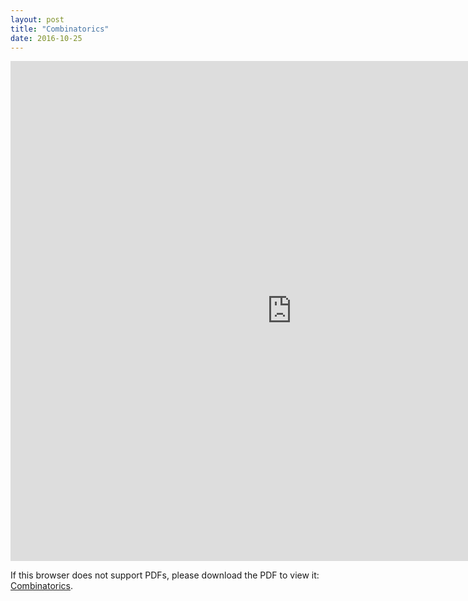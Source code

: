```yaml
---
layout: post
title: "Combinatorics"
date: 2016-10-25
---
```

<iframe width='900' height='800' src='http://billchuang.com/files/10252016.pdf' frameborder='0' allowfullscreen></iframe>


<p>If this browser does not support PDFs, please download the PDF to view it: <a href="http://billchuang.com/files/10252016.pdf" target="_blank">Combinatorics</a>.</p>